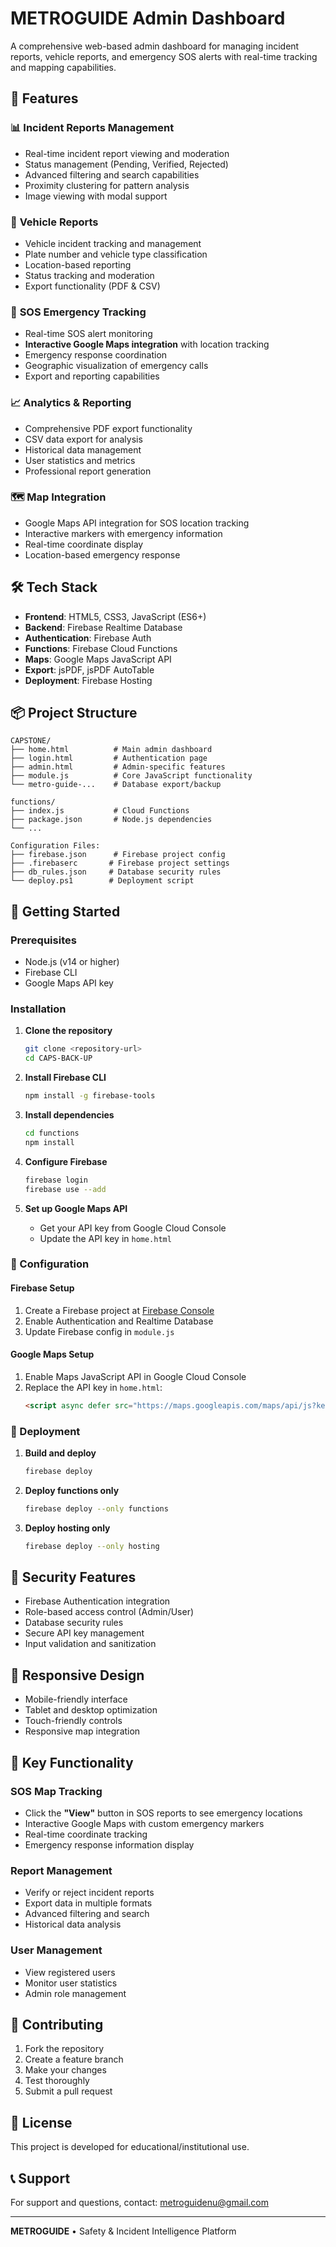 # METROGUIDE Admin Dashboard

A comprehensive web-based admin dashboard for managing incident reports, vehicle reports, and emergency SOS alerts with real-time tracking and mapping capabilities.

## 🚀 Features

### 📊 **Incident Reports Management**
- Real-time incident report viewing and moderation
- Status management (Pending, Verified, Rejected)
- Advanced filtering and search capabilities
- Proximity clustering for pattern analysis
- Image viewing with modal support

### 🚗 **Vehicle Reports**
- Vehicle incident tracking and management
- Plate number and vehicle type classification
- Location-based reporting
- Status tracking and moderation
- Export functionality (PDF & CSV)

### 🚨 **SOS Emergency Tracking**
- Real-time SOS alert monitoring
- **Interactive Google Maps integration** with location tracking
- Emergency response coordination
- Geographic visualization of emergency calls
- Export and reporting capabilities

### 📈 **Analytics & Reporting**
- Comprehensive PDF export functionality
- CSV data export for analysis
- Historical data management
- User statistics and metrics
- Professional report generation

### 🗺️ **Map Integration**
- Google Maps API integration for SOS location tracking
- Interactive markers with emergency information
- Real-time coordinate display
- Location-based emergency response

## 🛠️ Tech Stack

- **Frontend**: HTML5, CSS3, JavaScript (ES6+)
- **Backend**: Firebase Realtime Database
- **Authentication**: Firebase Auth
- **Functions**: Firebase Cloud Functions
- **Maps**: Google Maps JavaScript API
- **Export**: jsPDF, jsPDF AutoTable
- **Deployment**: Firebase Hosting

## 📦 Project Structure

```
CAPSTONE/
├── home.html          # Main admin dashboard
├── login.html         # Authentication page
├── admin.html         # Admin-specific features
├── module.js          # Core JavaScript functionality
└── metro-guide-...    # Database export/backup

functions/
├── index.js           # Cloud Functions
├── package.json       # Node.js dependencies
└── ...

Configuration Files:
├── firebase.json      # Firebase project config
├── .firebaserc       # Firebase project settings
├── db_rules.json     # Database security rules
└── deploy.ps1        # Deployment script
```

## 🚀 Getting Started

### Prerequisites
- Node.js (v14 or higher)
- Firebase CLI
- Google Maps API key

### Installation

1. **Clone the repository**
   ```bash
   git clone <repository-url>
   cd CAPS-BACK-UP
   ```

2. **Install Firebase CLI**
   ```bash
   npm install -g firebase-tools
   ```

3. **Install dependencies**
   ```bash
   cd functions
   npm install
   ```

4. **Configure Firebase**
   ```bash
   firebase login
   firebase use --add
   ```

5. **Set up Google Maps API**
   - Get your API key from Google Cloud Console
   - Update the API key in `home.html`

### 🔧 Configuration

#### Firebase Setup
1. Create a Firebase project at [Firebase Console](https://console.firebase.google.com)
2. Enable Authentication and Realtime Database
3. Update Firebase config in `module.js`

#### Google Maps Setup
1. Enable Maps JavaScript API in Google Cloud Console
2. Replace the API key in `home.html`:
   ```html
   <script async defer src="https://maps.googleapis.com/maps/api/js?key=YOUR_API_KEY&libraries=geometry"></script>
   ```

### 🚀 Deployment

1. **Build and deploy**
   ```bash
   firebase deploy
   ```

2. **Deploy functions only**
   ```bash
   firebase deploy --only functions
   ```

3. **Deploy hosting only**
   ```bash
   firebase deploy --only hosting
   ```

## 🔐 Security Features

- Firebase Authentication integration
- Role-based access control (Admin/User)
- Database security rules
- Secure API key management
- Input validation and sanitization

## 📱 Responsive Design

- Mobile-friendly interface
- Tablet and desktop optimization
- Touch-friendly controls
- Responsive map integration

## 🎯 Key Functionality

### SOS Map Tracking
- Click the **"View"** button in SOS reports to see emergency locations
- Interactive Google Maps with custom emergency markers
- Real-time coordinate tracking
- Emergency response information display

### Report Management
- Verify or reject incident reports
- Export data in multiple formats
- Advanced filtering and search
- Historical data analysis

### User Management
- View registered users
- Monitor user statistics
- Admin role management

## 🤝 Contributing

1. Fork the repository
2. Create a feature branch
3. Make your changes
4. Test thoroughly
5. Submit a pull request

## 📄 License

This project is developed for educational/institutional use.

## 📞 Support

For support and questions, contact: metroguidenu@gmail.com

---

**METROGUIDE** • Safety & Incident Intelligence Platform